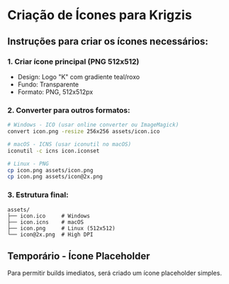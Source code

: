 # Criação de Ícones para Krigzis

## Instruções para criar os ícones necessários:

### 1. Criar ícone principal (PNG 512x512)
- Design: Logo "K" com gradiente teal/roxo
- Fundo: Transparente
- Formato: PNG, 512x512px

### 2. Converter para outros formatos:
```bash
# Windows - ICO (usar online converter ou ImageMagick)
convert icon.png -resize 256x256 assets/icon.ico

# macOS - ICNS (usar iconutil no macOS)
iconutil -c icns icon.iconset

# Linux - PNG
cp icon.png assets/icon.png
cp icon.png assets/icon@2x.png
```

### 3. Estrutura final:
```
assets/
├── icon.ico     # Windows
├── icon.icns    # macOS  
├── icon.png     # Linux (512x512)
└── icon@2x.png  # High DPI
```

## Temporário - Ícone Placeholder
Para permitir builds imediatos, será criado um ícone placeholder simples.